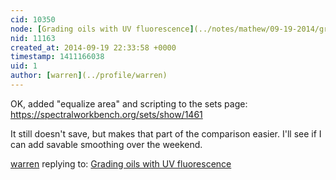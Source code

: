 ```yaml
---
cid: 10350
node: [Grading oils with UV fluorescence](../notes/mathew/09-19-2014/grading-oils-with-uv-fluorescence)
nid: 11163
created_at: 2014-09-19 22:33:58 +0000
timestamp: 1411166038
uid: 1
author: [warren](../profile/warren)
---
```


OK, added "equalize area" and scripting to the sets page: https://spectralworkbench.org/sets/show/1461

It still doesn't save, but makes that part of the comparison easier. I'll see if I can add savable smoothing over the weekend.

[warren](../profile/warren) replying to: [Grading oils with UV fluorescence](../notes/mathew/09-19-2014/grading-oils-with-uv-fluorescence)

